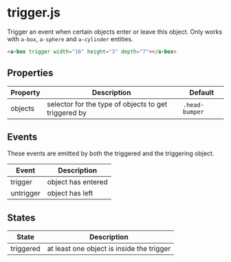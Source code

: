 # trigger.js

Trigger an event when certain objects enter or leave this object.
Only works with `a-box`, `a-sphere` and `a-cylinder` entities.

```html
<a-box trigger width="16" height="3" depth="7"></a-box>
```


## Properties

| Property | Description                                          | Default    |
| -------- | ---------------------------------------------------- | ---------- |
| objects  | selector for the type of objects to get triggered by | `.head-bumper` |


## Events

These events are emitted by both the triggered and the triggering object.

| Event     | Description        |
| --------- | ------------------ |
| trigger   | object has entered |
| untrigger | object has left    |


## States

| State     | Description                               |
| --------- | ----------------------------------------- |
| triggered | at least one object is inside the trigger |
